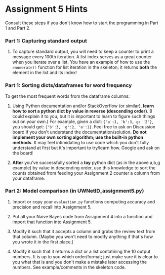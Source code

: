 # Assignment 5 Hints

Consult these steps if you don't know how to start the programming in Part 1 and Part 2.

### Part 1: Capturing standard output

1. To capture standard output, you will need to keep a counter to print a message every 100th iteration. A list index serves as a great counter when you iterate over a list. You have an example of how to use the `enumerate()` function for list iteration in the skeleton; it returns **both** the element in the list and its index! 

### Part 1: Sorting dicts/dataframes for word frequency

To get the most frequent words from the dataframe columns:

1. Using Python documentation and/or StackOverflow (or similar), **learn how to sort a python dict by value in reverse (descending order)**. (I could explain it to you, but it is important to learn to figure such things out on your own.) For example, given a dict: `{'a':1, 'b':3, g: '2'}`, you should get: `{'b':3, 'g':2, 'a':1}`. Feel free to ask on Discussion board if you don't understand the documentation/solution. **Do not implement your own sorting algorithm; use the built-in python methods.** It may feel intimidating to use code which you don't fully understand at first but it's important to try/learn how. Google and ask on the board!

2. **After** you've successfully sorted a **toy** python dict (as in the above a,b,g example) by value in descending order, use this knowledge to sort the counts obtained from feeding your Assignment 2 counter a column from your dataframe. 

### Part 2: Model comparison (in UWNetID_assignment5.py)

1. Import or copy your `evaluation.py` functions computing accuracy and precision and recall into Assignment 5. 

2. Put all your Naive Bayes code from Assignment 4 into a function and import that function into Assignment 5. 

3. Modify it such that it accepts a column and grabs the review text from that column. (Maybe you won't need to modify anything if that's how you wrote it in the first place.) 

4. Modify it such that it returns a dict or a list contatining the 10 output numbers. It is up to you which order/format; just make sure it is clear to you what that is and you don't make a mistake later accessing the numbers. See example/comments in the skeleton code.
 